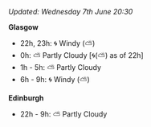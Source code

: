 *Updated: Wednesday 7th June 20:30*

**Glasgow**

* 22h, 23h: :cyclone: Windy (:partly_sunny:)
* 0h: :partly_sunny: Partly Cloudy [:cyclone:(:partly_sunny:) as of 22h]
* 1h - 5h: :partly_sunny: Partly Cloudy
* 6h - 9h: :cyclone: Windy (:partly_sunny:)

**Edinburgh**

* 22h - 9h: :partly_sunny: Partly Cloudy
